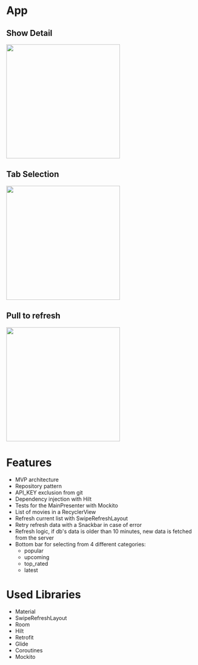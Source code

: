 # App

## Show Detail
<img src="https://user-images.githubusercontent.com/9970337/136844390-8d44f8a5-aaa8-4f87-8828-5387528eb1fd.gif" width="300">

## Tab Selection
<img src="https://user-images.githubusercontent.com/9970337/136844412-d8ed40cc-c5f1-42b3-a1fa-2cd7dec3155a.gif" width="300">

## Pull to refresh
<img src="https://user-images.githubusercontent.com/9970337/136844580-2daa37b8-fa1a-44d1-aee8-6ff95392b7ea.gif" width="300">


# Features

- MVP architecture
- Repository pattern
- API_KEY exclusion from git
- Dependency injection with Hilt
- Tests for the MainPresenter with Mockito
- List of movies in a RecyclerView
- Refresh current list with SwipeRefreshLayout
- Retry refresh data with a Snackbar in case of error
- Refresh logic, if db's data is older than 10 minutes, new data is fetched from the server
- Bottom bar for selecting from 4 different categories:
    - popular
    - upcoming
    - top_rated
    - latest


# Used Libraries

- Material
- SwipeRefreshLayout
- Room
- Hilt
- Retrofit
- Glide
- Coroutines
- Mockito
